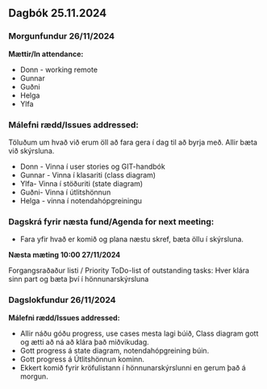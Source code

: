 ## Dagbók 25.11.2024

### Morgunfundur 26/11/2024
**Mættir/In attendance:**
- Donn - working remote
- Gunnar
- Guðni
- Helga
- Ylfa

### Málefni rædd/Issues addressed:
Töluðum um hvað við erum öll að fara gera í dag til að byrja með. Allir bæta við skýrsluna.
- Donn - Vinna í user stories og GIT-handbók
- Gunnar - Vinna í klasariti (class diagram)
- Ylfa- Vinna í stöðuriti (state diagram)
- Guðni- Vinna í útlitshönnun
- Helga - vinna í notendahópgreiningu

### Dagskrá fyrir næsta fund/Agenda for next meeting: 
- Fara yfir hvað er komið og plana næstu skref, bæta öllu í skýrsluna.

**Næsta mæting 10:00 27/11/2024**

Forgangsraðaður listi / Priority ToDo-list of outstanding tasks:
Hver klára sinn part og bæta því í hönnunarskýrsluna

### Dagslokfundur 26/11/2024

**Málefni rædd/Issues addressed:**
- Allir náðu góðu progress, use cases mesta lagi búið, Class diagram gott og ætti að ná að klára það miðvikudag. 
- Gott progress á state diagram, notendahópgreining búin.
- Gott progress á Útlitshönnun kominn. 
- Ekkert komið fyrir kröfulistann í hönnunarskýrslunni en gerum það á morgun.